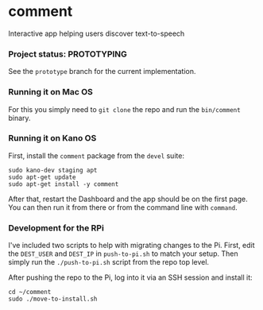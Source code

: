 # comment
Interactive app helping users discover text-to-speech


### Project status: PROTOTYPING

See the `prototype` branch for the current implementation.


### Running it on Mac OS

For this you simply need to `git clone` the repo and run the `bin/comment` binary.


### Running it on Kano OS

First, install the `comment` package from the `devel` suite:

```
sudo kano-dev staging apt
sudo apt-get update
sudo apt-get install -y comment
```

After that, restart the Dashboard and the app should be on the first page. You can then run it from there or from the command line with `command`.


### Development for the RPi

I've included two scripts to help with migrating changes to the Pi. First, edit the `DEST_USER` and `DEST_IP` in `push-to-pi.sh` to match your setup. Then simply run the `./push-to-pi.sh` script from the repo top level.

After pushing the repo to the Pi, log into it via an SSH session and install it:

```
cd ~/comment
sudo ./move-to-install.sh
```
